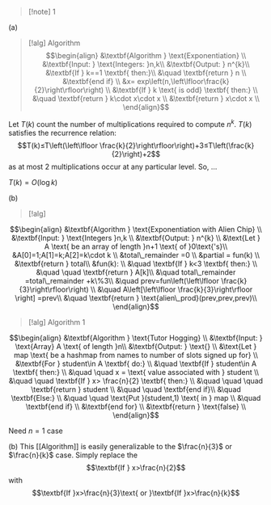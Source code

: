 >[!note] 1

(a) 
>[!alg]  Algorithm
>$$\begin{align}
&\textbf{Algorithm } \text{Exponentiation} \\
&\textbf{Input: } \text{Integers: }n,k\\
&\textbf{Output: } n^{k}\\
&\textbf{If } k==1 \textbf{ then:}\\
&\quad \textbf{return } n \\
&\textbf{end if} \\
&x= exp\left(n,\left\lfloor\frac{k}{2}\right\rfloor\right) \\
&\textbf{If } k \text{ is odd} \textbf{ then:} \\
&\quad \textbf{return } k\cdot x\cdot x \\
&\textbf{return } x\cdot x \\
\end{align}$$

Let $T(k)$ count the number of multiplications required to compute $n^{k}$. $T(k)$ satisfies the recurrence relation: $$T(k)≤T\left(\left\lfloor \frac{k}{2}\right\rfloor\right)+3≤T\left(\frac{k}{2}\right)+2$$as at most $2$ multiplications occur at any particular level. So, 
...

$T(k)=O(\log k)$

(b) 
>[!alg]

$$\begin{align}
&\textbf{Algorithm } \text{Exponentiation with Alien Chip} \\
&\textbf{Input: } \text{Integers }n,k \\
&\textbf{Output: } n^{k} \\
&\text{Let } A \text{ be an array of length }n+1 \text{ of }0\text{'s}\\
&A[0]=1;A[1]=k;A[2]=k\cdot k \\
&total\_remainder =0 \\
&partial = fun(k) \\
&\textbf{return } total\\
&fun(k): \\
&\quad \textbf{If } k<3 \textbf{ then:} \\
&\quad \quad \textbf{return } A[k]\\
&\quad total\_remainder =total\_remainder +k\%3\\
&\quad prev=fun\left(\left\lfloor \frac{k}{3}\right\rfloor\right) \\
&\quad A\left[\left\lfloor \frac{k}{3}\right\rfloor \right] =prev\\
&\quad \textbf{return } \text{alien\_prod}(prev,prev,prev)\\
\end{align}$$

>[!alg] Algorithm 1

$$\begin{align}
&\textbf{Algorithm } \text{Tutor Hogging} \\
&\textbf{Input: } \text{Array} A \text{ of length }n\\
&\textbf{Output: } \text{} \\
&\text{Let } map \text{ be a hashmap from names to number of slots signed up for} \\
&\textbf{For } student\in A \textbf{ do:} \\
&\quad \textbf{If } student\in A \textbf{ then:} \\
&\quad \quad x = \text{ value associated with } student \\
&\quad \quad \textbf{If } x> \frac{n}{2} \textbf{ then:} \\
&\quad \quad \quad \textbf{return } student \\
&\quad \quad \textbf{end if}\\
&\quad \textbf{Else:} \\
&\quad \quad \text{Put }(student,1) \text{ in } map \\
&\quad \textbf{end if} \\
&\textbf{end for} \\
&\textbf{return } \text{false} \\
\end{align}$$

Need $n=1$ case


(b) This [[Algorithm]] is easily generalizable to the $\frac{n}{3}$ or $\frac{n}{k}$ case. Simply replace the $$\textbf{If } x>\frac{n}{2}$$ with $$\textbf{If }x>\frac{n}{3}\text{ or }\textbf{If }x>\frac{n}{k}$$